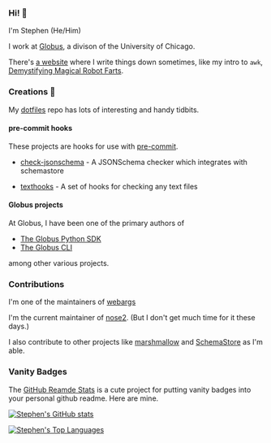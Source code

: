 ### Hi! :wave:

I'm Stephen (He/Him)

I work at [Globus](https://www.globus.org/), a divison of the University of
Chicago.

There's [a website](https://sirosen.net) where I write things down sometimes,
like my intro to `awk`,
[Demystifying Magical Robot Farts](https://sirosen.net/2021/09/05/magical-robot-farts.html).

### Creations :tada:

My [dotfiles](https://github.com/sirosen/dotfiles) repo has lots of interesting
and handy tidbits.

#### pre-commit hooks

These projects are hooks for use with [pre-commit](pre-commit.com).

- [check-jsonschema](https://github.com/sirosen/check-jsonschema) - A
    JSONSchema checker which integrates with schemastore

- [texthooks](https://github.com/sirosen/texthooks) - A set of hooks for
    checking any text files

#### Globus projects

At Globus, I have been one of the primary authors of

- [The Globus Python SDK](https://github.com/globus/globus-sdk-python)
- [The Globus CLI](https://github.com/globus/globus-cli)

among other various projects.

### Contributions

I'm one of the maintainers of
[webargs](https://github.com/marshmallow-code/webargs)

I'm the current maintainer of [nose2](https://github.com/nose-devs/nose2).
(But I don't get much time for it these days.)

I also contribute to other projects like
[marshmallow](https://github.com/marshmallow-code/marshmallow) and
[SchemaStore](https://github.com/SchemaStore/schemastore) as I'm able.

### Vanity Badges

The [GitHub Reamde Stats](https://github.com/anuraghazra/github-readme-stats)
is a cute project for putting vanity badges into your personal github readme.
Here are mine.

[![Stephen's GitHub stats](https://github-readme-stats.vercel.app/api?username=sirosen&theme=gruvbox)](https://github.com/anuraghazra/github-readme-stats)

[![Stephen's Top Languages](https://github-readme-stats.vercel.app/api/top-langs/?username=sirosen&theme=gruvbox)](https://github.com/anuraghazra/github-readme-stats)
